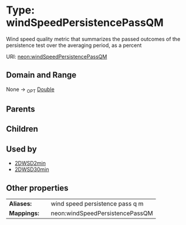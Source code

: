 
# Type: windSpeedPersistencePassQM


Wind speed quality metric that summarizes the passed outcomes of the persistence test over the averaging period, as a percent

URI: [neon:windSpeedPersistencePassQM](https://data.neonscience.org/windSpeedPersistencePassQM)


## Domain and Range

None ->  <sub>OPT</sub> [Double](types/Double.md)

## Parents


## Children


## Used by

 * [2DWSD2min](2DWSD2min.md)
 * [2DWSD30min](2DWSD30min.md)

## Other properties

|  |  |  |
| --- | --- | --- |
| **Aliases:** | | wind speed persistence pass q m |
| **Mappings:** | | neon:windSpeedPersistencePassQM |


